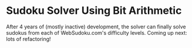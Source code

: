 Sudoku Solver Using Bit Arithmetic
==================================

After 4 years of (mostly inactive) development, the solver can finally solve
sudokus from each of WebSudoku.com's difficulty levels. Coming up next: lots of
refactoring!